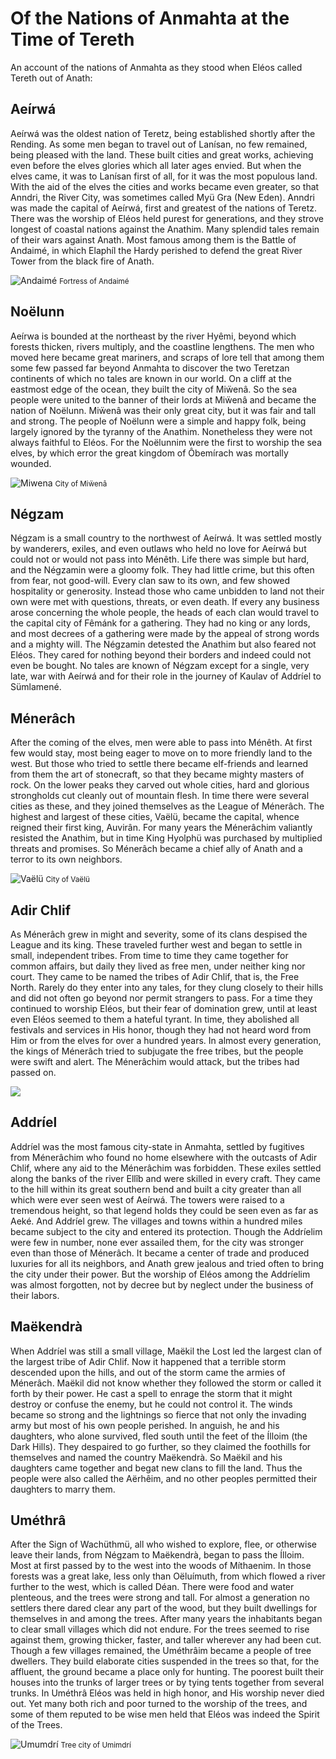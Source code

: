 # Of the Nations of Anmahta at the Time of Tereth

An account of the nations of Anmahta as they stood when Eléos called Tereth out of Anath:

## Aeírwá

Aeírwá was the oldest nation of Teretz, being established shortly after the Rending. As some men began to travel out of Lanísan, no few remained, being pleased with the land. These built cities and great works, achieving even before the elves glories which all later ages envied. But when the elves came, it was to Lanísan first of all, for it was the most populous land. With the aid of the elves the cities and works became even greater, so that Anndri, the River City, was sometimes called Myü Gra (New Eden). Anndri was made the capital of Aeírwá, first and greatest of the nations of Teretz. There was the worship of Eléos held purest for generations, and they strove longest of coastal nations against the Anathim. Many splendid tales remain of their wars against Anath. Most famous among them is the Battle of Andaimé, in which Elaphíl the Hardy perished to defend the great River Tower from the black fire of Anath.

![Andaimé](../media/andaime.png)
<small>Fortress of Andaimé</small>

## Noëlunn

Aeírwa is bounded at the northeast by the river Hyêmi, beyond which forests thicken, rivers multiply, and the coastline lengthens. The men who moved here became great mariners, and scraps of lore tell that among them some few passed far beyond Anmahta to discover the two Teretzan continents of which no tales are known in our world. On a cliff at the eastmost edge of the ocean, they built the city of Miẅenâ. So the sea people were united to the banner of their lords at Miẅenâ and became the nation of Noëlunn. Miẅenâ was their only great city, but it was fair and tall and strong. The people of Noëlunn were a simple and happy folk, being largely ignored by the tyranny of the Anathim. Nonetheless they were not always faithful to Eléos. For the Noëlunnim were the first to worship the sea elves, by which error the great kingdom of Ôbemírach was mortally wounded.

![Miwena](../media/miwena.jpeg)
<small>City of Miẅenâ</small>

## Négzam

Négzam is a small country to the northwest of Aeírwá. It was settled mostly by wanderers, exiles, and even outlaws who held no love for Aeírwá but could not or would not pass into Ménêth. Life there was simple but hard, and the Négzamin were a gloomy folk. They had little crime, but this often from fear, not good-will. Every clan saw to its own, and few showed hospitality or generosity. Instead those who came unbidden to land not their own were met with questions, threats, or even death. If every any business arose concerning the whole people, the heads of each clan would travel to the capital city of Fêmánk for a gathering. They had no king or any lords, and most decrees of a gathering were made by the appeal of strong words and a mighty will. The Négzamin detested the Anathim but also feared not Eléos. They cared for nothing beyond their borders and indeed could not even be bought. No tales are known of Négzam except for a single, very late, war with Aeírwá and for their role in the journey of Kaulav of Addríel to Sümlamené.

## Ménerâch

After the coming of the elves, men were able to pass into Ménêth. At first few would stay, most being eager to move on to more friendly land to the west. But those who tried to settle there became elf-friends and learned from them the art of stonecraft, so that they became mighty masters of rock. On the lower peaks they carved out whole cities, hard and glorious strongholds cut cleanly out of mountain flesh. In time there were several cities as these, and they joined themselves as the League of Ménerâch. The highest and largest of these cities, Vaëlü, became the capital, whence reigned their first king, Auvirân. For many years the Ménerâchim valiantly resisted the Anathim, but in time King Hyolphü was purchased by multiplied threats and promises. So Ménerâch became a chief ally of Anath and a terror to its own neighbors.

![Vaëlü](../media/vaelu.jpeg)
<small>City of Vaëlü</small>

## Adir Chlif 

As Ménerâch grew in might and severity, some of its clans despised the League and its king. These traveled further west and began to settle in small, independent tribes. From time to time they came together for common affairs, but daily they lived as free men, under neither king nor court. They came to be named the tribes of Adir Chlif, that is, the Free North. Rarely do they enter into any tales, for they clung closely to their hills and did not often go beyond nor permit strangers to pass. For a time they continued to worship Eléos, but their fear of domination grew, until at least even Eléos seemed to them a hateful tyrant. In time, they abolished all festivals and services in His honor, though they had not heard word from Him or from the elves for over a hundred years. In almost every generation, the kings of Ménerâch tried to subjugate the free tribes, but the people were swift and alert. The Ménerâchim would attack, but the tribes had passed on.

![](../media/ipmene.jpeg)

## Addríel

Addríel was the most famous city-state in Anmahta, settled by fugitives from Ménerâchim who found no home elsewhere with the outcasts of Adir Chlif, where any aid to the Ménerâchim was forbidden. These exiles settled along the banks of the river Ellîb and were skilled in every craft. They came to the hill within its great southern bend and built a city greater than all which were ever seen west of Aeírwá. The towers were raised to a tremendous height, so that legend holds they could be seen even as far as Aeké. And Addríel grew. The villages and towns within a hundred miles became subject to the city and entered its protection. Though the Addríelim were few in number, none ever assailed them, for the city was stronger even than those of Ménerâch. It became a center of trade and produced luxuries for all its neighbors, and Anath grew jealous and tried often to bring the city under their power. But the worship of Eléos among the Addríelim was almost forgotten, not by decree but by neglect under the business of their labors.

## Maëkendrà

When Addríel was still a small village, Maëkil the Lost led the largest clan of the largest tribe of Adir Chlif. Now it happened that a terrible storm descended upon the hills, and out of the storm came the armies of Ménerâch. Maëkil did not know whether they followed the storm or called it forth by their power. He cast a spell to enrage the storm that it might destroy or confuse the enemy, but he could not control it. The winds became so strong and the lightnings so fierce that not only the invading army but most of his own people perished. In anguish, he and his daughters, who alone survived, fled south until the feet of the Ílloim (the Dark Hills). They despaired to go further, so they claimed the foothills for themselves and named the country Maëkendrà. So Maëkil and his daughters came together and begat new clans to fill the land. Thus the people were also called the Aërhêim, and no other peoples permitted their daughters to marry them.

## Uméthrâ

After the Sign of Wachüthmü, all who wished to explore, flee, or otherwise leave their lands, from Négzam to Maëkendrà, began to pass the Ílloim. Most at first passed by to the west into the woods of Míthaenim. In those forests was a great lake, less only than Oëluímuth, from which flowed a river further to the west, which is called Déan. There were food and water plenteous, and the trees were strong and tall. For almost a generation no settlers there dared clear any part of the wood, but they built dwellings for themselves in and among the trees. After many years the inhabitants began to clear small villages which did not endure. For the trees seemed to rise against them, growing thicker, faster, and taller wherever any had been cut. Though a few villages remained, the Uméthrâim became a people of tree dwellers. They build elaborate cities suspended in the trees so that, for the affluent, the ground became a place only for hunting. The poorest built their houses into the trunks of larger trees or by tying tents together from several trunks. In Uméthrâ Eléos was held in high honor, and His worship never died out. Yet many both rich and poor turned to the worship of the trees, and some of them reputed to be wise men held that Eléos was indeed the Spirit of the Trees.

![Umumdrí](../media/umimdri.png)
<small>Tree city of Umimdrí</small>

## 

